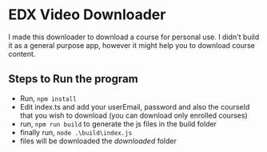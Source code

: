 # EDX Video Downloader
I made this downloader to download a course for personal use. I didn't build it as a general purpose app, however it might help you to download course content.

## Steps to Run the program
* Run, `npm install`
* Edit index.ts and add your userEmail, password and also the courseId that you wish to download (you can download only enrolled courses)
* run, `npm run build` to generate the js files in the build folder
* finally run, `node .\build\index.js`
* files will be downloaded the *downloaded* folder
